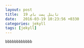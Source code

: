 ```yaml
---
layout: post
title:  تايتل پست باي 19
date:   2016-03-19 10:23:56 +0330
categories: jekyll
tags: [jekyll]
---
```

`bbbbbbbbbbbb`
